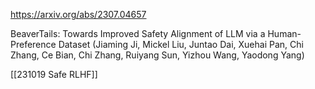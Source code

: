 https://arxiv.org/abs/2307.04657

BeaverTails: Towards Improved Safety Alignment of LLM via a Human-Preference Dataset (Jiaming Ji, Mickel Liu, Juntao Dai, Xuehai Pan, Chi Zhang, Ce Bian, Chi Zhang, Ruiyang Sun, Yizhou Wang, Yaodong Yang)

[[231019 Safe RLHF]]